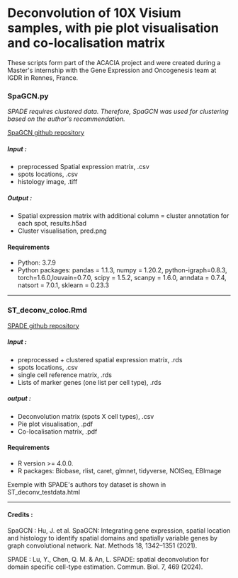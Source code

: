 # Deconvolution of 10X Visium samples, with pie plot visualisation and co-localisation matrix

These scripts form part of the ACACIA project and were created during a Master's internship with the Gene Expression and Oncogenesis team at IGDR in Rennes, France. 


### SpaGCN.py 
*SPADE requires clustered data. Therefore, SpaGCN was used for clustering based on the author's recommendation.*

[SpaGCN github repository](https://github.com/jianhuupenn/SpaGCN)
##### Input : 
- preprocessed Spatial expression matrix, .csv 
- spots locations, .csv
- histology image, .tiff
  
##### Output : 
- Spatial expression matrix with additional column = cluster annotation for each spot, results.h5ad
- Cluster visualisation, pred.png

#### Requirements
- Python: 3.7.9
- Python packages: pandas = 1.1.3, numpy = 1.20.2, python-igraph=0.8.3, torch=1.6.0,louvain=0.7.0, scipy = 1.5.2, scanpy = 1.6.0, anndata = 0.7.4, natsort = 7.0.1, sklearn = 0.23.3
-----
### ST_deconv_coloc.Rmd

[SPADE github repository](https://github.com/YyLu5/SPADE)
##### Input : 
- preprocessed + clustered spatial expression matrix, .rds
- spots locations, .csv
- single cell reference matrix, .rds
- Lists of marker genes (one list per cell type), .rds
##### output : 
- Deconvolution matrix (spots X cell types), .csv
- Pie plot visualisation, .pdf
- Co-localisation matrix, .pdf

#### Requirements
- R version >= 4.0.0.
- R packages: Biobase, rlist, caret, glmnet, tidyverse, NOISeq, EBImage

Exemple with SPADE's authors toy dataset is shown in ST_deconv_testdata.html

----
#### Credits : 
SpaGCN : 	Hu, J. et al. SpaGCN: Integrating gene expression, spatial location and histology to identify spatial domains and spatially variable genes by graph convolutional network. Nat. Methods 18, 1342–1351 (2021).

SPADE : Lu, Y., Chen, Q. M. & An, L. SPADE: spatial deconvolution for domain specific cell-type estimation. Commun. Biol. 7, 469 (2024).

